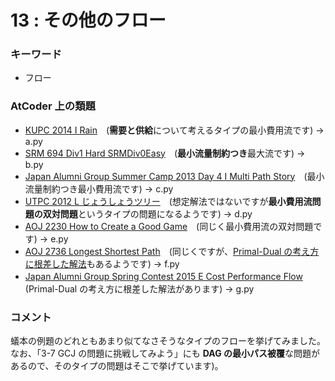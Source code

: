 # 13 : その他のフロー

### キーワード

- フロー

### AtCoder 上の類題

- [KUPC 2014 I Rain](https://atcoder.jp/contests/kupc2014/tasks/kupc2014_i)　(**需要と供給**について考えるタイプの最小費用流です) -> a.py
- [SRM 694 Div1 Hard SRMDiv0Easy](https://community.topcoder.com/stat?c=problem_statement&pm=14319&rd=16766)　(**最小流量制約つき**最大流です) -> b.py
- [Japan Alumni Group Summer Camp 2013 Day 4 I Multi Path Story](https://atcoder.jp/contests/jag2013summer-day4/tasks/icpc2013summer_day4_i)　(最小流量制約つき最小費用流です) -> c.py
- [UTPC 2012 L じょうしょうツリー](https://atcoder.jp/contests/utpc2012/tasks/utpc2012_12)　(想定解法ではないですが**最小費用流問題の双対問題**というタイプの問題になるようです) -> d.py
- [AOJ 2230 How to Create a Good Game](http://judge.u-aizu.ac.jp/onlinejudge/description.jsp?id=2230)　(同じく最小費用流の双対問題です) -> e.py
- [AOJ 2736 Longest Shortest Path](http://judge.u-aizu.ac.jp/onlinejudge/description.jsp?id=2736)　(同じくですが、[Primal-Dual の考え方に根差した解法](http://tokoharuland.hateblo.jp/entry/2015/11/22/221920)もあるようです) -> f.py
- [Japan Alumni Group Spring Contest 2015 E Cost Performance Flow](https://atcoder.jp/contests/jag2015spring/tasks/icpc2015spring_e)　(Primal-Dual の考え方に根差した解法があります) -> g.py

### コメント

蟻本の例題のどれともあまり似てなさそうなタイプのフローを挙げてみました。なお、「3-7 GCJ の問題に挑戦してみよう」にも **DAG の最小パス被覆**な問題があるので、そのタイプの問題はそこで挙げています)。